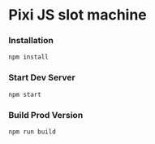 # Pixi JS slot machine

### Installation

```
npm install
```

### Start Dev Server

```
npm start
```

### Build Prod Version

```
npm run build
```

